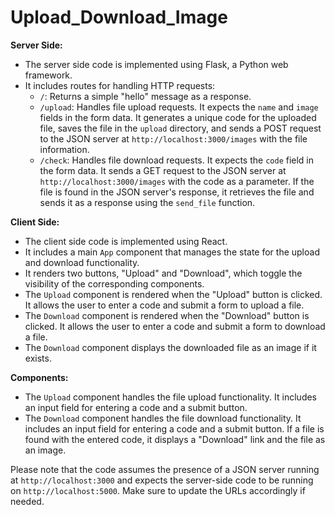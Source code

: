 # Upload_Download_Image

**Server Side:**
- The server side code is implemented using Flask, a Python web framework.
- It includes routes for handling HTTP requests:
  - `/`: Returns a simple "hello" message as a response.
  - `/upload`: Handles file upload requests. It expects the `name` and `image` fields in the form data. It generates a unique code for the uploaded file, saves the file in the `upload` directory, and sends a POST request to the JSON server at `http://localhost:3000/images` with the file information.
  - `/check`: Handles file download requests. It expects the `code` field in the form data. It sends a GET request to the JSON server at `http://localhost:3000/images` with the code as a parameter. If the file is found in the JSON server's response, it retrieves the file and sends it as a response using the `send_file` function.

**Client Side:**
- The client side code is implemented using React.
- It includes a main `App` component that manages the state for the upload and download functionality.
- It renders two buttons, "Upload" and "Download", which toggle the visibility of the corresponding components.
- The `Upload` component is rendered when the "Upload" button is clicked. It allows the user to enter a code and submit a form to upload a file.
- The `Download` component is rendered when the "Download" button is clicked. It allows the user to enter a code and submit a form to download a file.
- The `Download` component displays the downloaded file as an image if it exists.

**Components:**
- The `Upload` component handles the file upload functionality. It includes an input field for entering a code and a submit button.
- The `Download` component handles the file download functionality. It includes an input field for entering a code and a submit button. If a file is found with the entered code, it displays a "Download" link and the file as an image.

Please note that the code assumes the presence of a JSON server running at `http://localhost:3000` and expects the server-side code to be running on `http://localhost:5000`. Make sure to update the URLs accordingly if needed.
